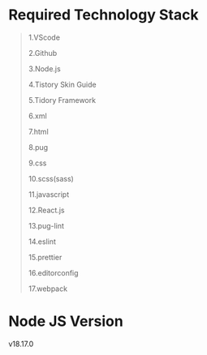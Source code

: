 # Required Technology Stack

> 1.VScode
>
> 2.Github
>
> 3.Node.js
>
> 4.Tistory Skin Guide
>
> 5.Tidory Framework
>
> 6.xml
>
> 7.html
>
> 8.pug
>
> 9.css
>
> 10.scss(sass)
>
> 11.javascript
>
> 12.React.js
>
> 13.pug-lint
>
> 14.eslint
>
> 15.prettier
>
> 16.editorconfig
>
> 17.webpack

# Node JS Version

v18.17.0

